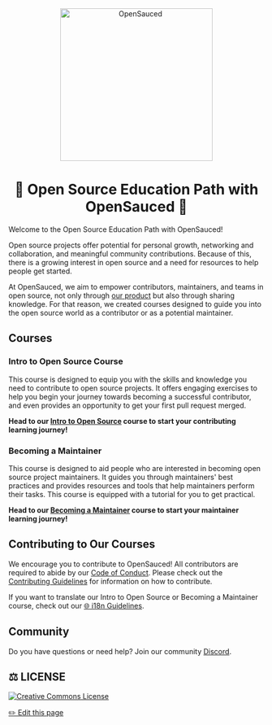 <div align="center">
  <img alt="OpenSauced" src="https://i.ibb.co/7jPXt0Z/logo1-92f1a87f.png" width="300px">
  <h1>🍕 Open Source Education Path with OpenSauced 🍕</h1>
</div>

Welcome to the Open Source Education Path with OpenSauced!

Open source projects offer potential for personal growth, networking and collaboration, and meaningful community contributions. Because of this, there is a growing interest in open source and a need for resources to help people get started.

At OpenSauced, we aim to empower contributors, maintainers, and teams in open source, not only through [our product](https://opensauced.pizza/) but also through sharing knowledge. For that reason, we created courses designed to guide you into the open source world as a contributor or as a potential maintainer.

## **Courses**

### Intro to Open Source Course

This course is designed to equip you with the skills and knowledge you need to contribute to open source projects. It offers engaging exercises to help you begin your journey towards becoming a successful contributor, and even provides an opportunity to get your first pull request merged.

**Head to our [Intro to Open Source](./intro-to-oss/README.md) course to start your contributing learning journey!**

### Becoming a Maintainer

This course is designed to aid people who are interested in becoming open source project maintainers. It guides you through maintainers' best practices and provides resources and tools that help maintainers perform their tasks. This course is equipped with a tutorial for you to get practical.

**Head to our [Becoming a Maintainer](./becoming-a-maintainer/README.md) course to start your maintainer learning journey!**

## **Contributing to Our Courses**

We encourage you to contribute to OpenSauced! All contributors are required to abide by our [Code of Conduct](https://github.com/open-sauced/.github/blob/main/CODE_OF_CONDUCT.md). Please check out the [Contributing Guidelines](CONTRIBUTING.md) for information on how to contribute.

If you want to translate our Intro to Open Source or Becoming a Maintainer course, check out our [🌐 i18n Guidelines](i18n-guidelines.md).

## **Community**

Do you have questions or need help? Join our community [Discord](https://discord.gg/U2peSNf23P).

## **⚖️ LICENSE**

[![Creative Commons License](https://i.creativecommons.org/l/by/4.0/88x31.png)](https://creativecommons.org/licenses/by/4.0/)

<footer>
  <a href="https://github.com/open-sauced/intro/blob/main/docs/README.md">✏️ Edit this page</a>
</footer>
